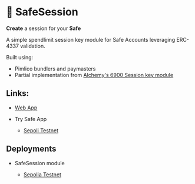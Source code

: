 # 🔑 SafeSession

**Create**  a session for your **Safe**

A simple spendlimit session key module for Safe Accounts leveraging ERC-4337 validation.


Built using:

- Pimlico bundlers and paymasters
- Partial implementation from [Alchemy's 6900 Session key module](https://github.com/alchemyplatform/modular-account/tree/develop/src/plugins/session)


## Links:

- [Web App](https://safesession.zenguard.xyz)

- Try Safe App
    - [Sepoli Testnet](https://app.safe.global/share/safe-app?appUrl=https://safesession.zenguard.xyz&chain=sep)


## Deployments

- SafeSession module

  - [Sepolia Testnet](https://goerli.etherscan.io/address/0xd0133A32B4C8f8f0AE98Bf7902C1F9B2FFcD4db9)
